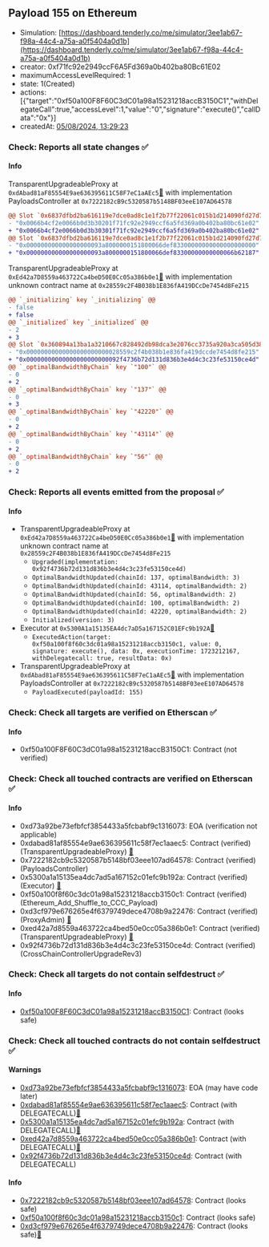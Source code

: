 ## Payload 155 on Ethereum

- Simulation: [https://dashboard.tenderly.co/me/simulator/3ee1ab67-f98a-44c4-a75a-a0f5404a0d1b](https://dashboard.tenderly.co/me/simulator/3ee1ab67-f98a-44c4-a75a-a0f5404a0d1b)
- creator: 0xf71fc92e2949ccF6A5Fd369a0b402ba80Bc61E02
- maximumAccessLevelRequired: 1
- state: 1(Created)
- actions: [{"target":"0xf50a100F8F60C3dC01a98a15231218accB3150C1","withDelegateCall":true,"accessLevel":1,"value":"0","signature":"execute()","callData":"0x"}]
- createdAt: [05/08/2024, 13:29:23](https://etherscan.io/tx/0xf60402763047f0097ee5cd997167f7ea3ff35de6feca1f13fcb44248347db608)

### Check: Reports all state changes :white_check_mark:

#### Info


TransparentUpgradeableProxy at `0xdAbad81aF85554E9ae636395611C58F7eC1aAEc5`[:ghost:](https://github.com/bgd-labs/aave-address-book "GovernanceV3Ethereum.PAYLOADS_CONTROLLER") with implementation PayloadsController at `0x7222182cB9c5320587b5148BF03eeE107AD64578`
```diff
@@ Slot `0x6837dfbd2ba616119e7dce0ad8c1e1f2b77f22061c015b1d214090fd27d772c4` @@
- "0x0066b4cf2e0066b0d3b30201f71fc92e2949ccf6a5fd369a0b402ba80bc61e02"
+ "0x0066b4cf2e0066b0d3b30301f71fc92e2949ccf6a5fd369a0b402ba80bc61e02"
@@ Slot `0x6837dfbd2ba616119e7dce0ad8c1e1f2b77f22061c015b1d214090fd27d772c5` @@
- "0x000000000000000000093a8000000151800066def83300000000000000000000"
+ "0x000000000000000000093a8000000151800066def83300000000000066b62187"
```

TransparentUpgradeableProxy at `0xEd42a7D8559a463722Ca4beD50E0Cc05a386b0e1`[:ghost:](https://github.com/bgd-labs/aave-address-book "GovernanceV3Ethereum.CROSS_CHAIN_CONTROLLER") with implementation unknown contract name at `0x28559c2F4B038b1E836fA419DCcDe7454d8Fe215`
```diff
@@ `_initializing` key `_initializing` @@
- false
+ false
@@ `_initialized` key `_initialized` @@
- 2
+ 3
@@ Slot `0x360894a13ba1a3210667c828492db98dca3e2076cc3735a920a3ca505d382bbc` @@
- "0x00000000000000000000000028559c2f4b038b1e836fa419dccde7454d8fe215"
+ "0x00000000000000000000000092f4736b72d131d836b3e4d4c3c23fe53150ce4d"
@@ `_optimalBandwidthByChain` key `"100"` @@
- 0
+ 2
@@ `_optimalBandwidthByChain` key `"137"` @@
- 0
+ 3
@@ `_optimalBandwidthByChain` key `"42220"` @@
- 0
+ 2
@@ `_optimalBandwidthByChain` key `"43114"` @@
- 0
+ 2
@@ `_optimalBandwidthByChain` key `"56"` @@
- 0
+ 2
```


### Check: Reports all events emitted from the proposal :white_check_mark:

#### Info

- TransparentUpgradeableProxy at `0xEd42a7D8559a463722Ca4beD50E0Cc05a386b0e1`[:ghost:](https://github.com/bgd-labs/aave-address-book "GovernanceV3Ethereum.CROSS_CHAIN_CONTROLLER") with implementation unknown contract name at `0x28559c2F4B038b1E836fA419DCcDe7454d8Fe215`
  - `Upgraded(implementation: 0x92f4736b72d131d836b3e4d4c3c23fe53150ce4d)`
  - `OptimalBandwidthUpdated(chainId: 137, optimalBandwidth: 3)`
  - `OptimalBandwidthUpdated(chainId: 43114, optimalBandwidth: 2)`
  - `OptimalBandwidthUpdated(chainId: 56, optimalBandwidth: 2)`
  - `OptimalBandwidthUpdated(chainId: 100, optimalBandwidth: 2)`
  - `OptimalBandwidthUpdated(chainId: 42220, optimalBandwidth: 2)`
  - `Initialized(version: 3)`
- Executor at `0x5300A1a15135EA4dc7aD5a167152C01EFc9b192A`[:ghost:](https://github.com/bgd-labs/aave-address-book "AaveV2Ethereum.POOL_ADMIN, AaveV2EthereumAMM.POOL_ADMIN, AaveV3Ethereum.ACL_ADMIN, AaveV3EthereumLido.ACL_ADMIN, GovernanceV3Ethereum.EXECUTOR_LVL_1")
  - `ExecutedAction(target: 0xf50a100f8f60c3dc01a98a15231218accb3150c1, value: 0, signature: execute(), data: 0x, executionTime: 1723212167, withDelegatecall: true, resultData: 0x)`
- TransparentUpgradeableProxy at `0xdAbad81aF85554E9ae636395611C58F7eC1aAEc5`[:ghost:](https://github.com/bgd-labs/aave-address-book "GovernanceV3Ethereum.PAYLOADS_CONTROLLER") with implementation PayloadsController at `0x7222182cB9c5320587b5148BF03eeE107AD64578`
  - `PayloadExecuted(payloadId: 155)`

### Check: Check all targets are verified on Etherscan :white_check_mark:

#### Info

- 0xf50a100F8F60C3dC01a98a15231218accB3150C1: Contract (not verified) 

### Check: Check all touched contracts are verified on Etherscan :white_check_mark:

#### Info

- 0xd73a92be73efbfcf3854433a5fcbabf9c1316073: EOA (verification not applicable)
- 0xdabad81af85554e9ae636395611c58f7ec1aaec5: Contract (verified) (TransparentUpgradeableProxy) [:ghost:](https://github.com/bgd-labs/aave-address-book "GovernanceV3Ethereum.PAYLOADS_CONTROLLER")
- 0x7222182cb9c5320587b5148bf03eee107ad64578: Contract (verified) (PayloadsController) 
- 0x5300a1a15135ea4dc7ad5a167152c01efc9b192a: Contract (verified) (Executor) [:ghost:](https://github.com/bgd-labs/aave-address-book "AaveV2Ethereum.POOL_ADMIN, AaveV2EthereumAMM.POOL_ADMIN, AaveV3Ethereum.ACL_ADMIN, AaveV3EthereumLido.ACL_ADMIN, GovernanceV3Ethereum.EXECUTOR_LVL_1")
- 0xf50a100f8f60c3dc01a98a15231218accb3150c1: Contract (verified) (Ethereum_Add_Shuffle_to_CCC_Payload) 
- 0xd3cf979e676265e4f6379749dece4708b9a22476: Contract (verified) (ProxyAdmin) [:ghost:](https://github.com/bgd-labs/aave-address-book "MiscEthereum.PROXY_ADMIN")
- 0xed42a7d8559a463722ca4bed50e0cc05a386b0e1: Contract (verified) (TransparentUpgradeableProxy) [:ghost:](https://github.com/bgd-labs/aave-address-book "GovernanceV3Ethereum.CROSS_CHAIN_CONTROLLER")
- 0x92f4736b72d131d836b3e4d4c3c23fe53150ce4d: Contract (verified) (CrossChainControllerUpgradeRev3) 

### Check: Check all targets do not contain selfdestruct :white_check_mark:

#### Info

- [0xf50a100F8F60C3dC01a98a15231218accB3150C1](https://etherscan.io/address/0xf50a100F8F60C3dC01a98a15231218accB3150C1): Contract (looks safe)

### Check: Check all touched contracts do not contain selfdestruct :white_check_mark:

#### Warnings

- [0xd73a92be73efbfcf3854433a5fcbabf9c1316073](https://etherscan.io/address/0xd73a92be73efbfcf3854433a5fcbabf9c1316073): EOA (may have code later)
- [0xdabad81af85554e9ae636395611c58f7ec1aaec5](https://etherscan.io/address/0xdabad81af85554e9ae636395611c58f7ec1aaec5): Contract (with DELEGATECALL)[:ghost:](https://github.com/bgd-labs/aave-address-book "GovernanceV3Ethereum.PAYLOADS_CONTROLLER")
- [0x5300a1a15135ea4dc7ad5a167152c01efc9b192a](https://etherscan.io/address/0x5300a1a15135ea4dc7ad5a167152c01efc9b192a): Contract (with DELEGATECALL)[:ghost:](https://github.com/bgd-labs/aave-address-book "AaveV2Ethereum.POOL_ADMIN, AaveV2EthereumAMM.POOL_ADMIN, AaveV3Ethereum.ACL_ADMIN, AaveV3EthereumLido.ACL_ADMIN, GovernanceV3Ethereum.EXECUTOR_LVL_1")
- [0xed42a7d8559a463722ca4bed50e0cc05a386b0e1](https://etherscan.io/address/0xed42a7d8559a463722ca4bed50e0cc05a386b0e1): Contract (with DELEGATECALL)[:ghost:](https://github.com/bgd-labs/aave-address-book "GovernanceV3Ethereum.CROSS_CHAIN_CONTROLLER")
- [0x92f4736b72d131d836b3e4d4c3c23fe53150ce4d](https://etherscan.io/address/0x92f4736b72d131d836b3e4d4c3c23fe53150ce4d): Contract (with DELEGATECALL)

#### Info

- [0x7222182cb9c5320587b5148bf03eee107ad64578](https://etherscan.io/address/0x7222182cb9c5320587b5148bf03eee107ad64578): Contract (looks safe)
- [0xf50a100f8f60c3dc01a98a15231218accb3150c1](https://etherscan.io/address/0xf50a100f8f60c3dc01a98a15231218accb3150c1): Contract (looks safe)
- [0xd3cf979e676265e4f6379749dece4708b9a22476](https://etherscan.io/address/0xd3cf979e676265e4f6379749dece4708b9a22476): Contract (looks safe)[:ghost:](https://github.com/bgd-labs/aave-address-book "MiscEthereum.PROXY_ADMIN")

